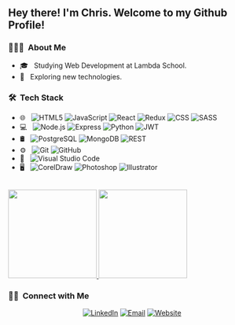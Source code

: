 <!-- <img src=""> -->

<h2> Hey there! I'm Chris. Welcome to my Github Profile!</h2>

<h3> 👨🏻‍💻 &nbsp;About Me </h3>

- 🎓 &nbsp; Studying Web Development at Lambda School.
- 🤔 &nbsp; Exploring new technologies.
  <!-- - 💼 &nbsp;  -->
  <!-- - 🌱 &nbsp;  -->
  <!-- - ✍️ &nbsp;  -->

<h3> 🛠 &nbsp;Tech Stack</h3>

- 🌐 &nbsp;
  ![HTML5](https://img.shields.io/badge/-HTML5-333333?style=plastic&logo=HTML5)
  ![JavaScript](https://img.shields.io/badge/-JavaScript-333333?style=plastic&logo=javascript)
  ![React](https://img.shields.io/badge/-React-333333?style=plastic&logo=react)
  ![Redux](https://img.shields.io/badge/-Redux-333333?style=plastic&logo=redux&logoColor=764ABC)
  ![CSS](https://img.shields.io/badge/-CSS-333333?style=plastic&logo=CSS3&logoColor=1572B6)
  ![SASS](https://img.shields.io/badge/-SASS-333333?style=plastic&logo=sass&logoColor=CC6699)
- 💻 &nbsp;
  ![Node.js](https://img.shields.io/badge/-Node.js-333333?style=plastic&logo=Node.js&logoColor=339933)
  ![Express](https://img.shields.io/badge/-Express-333333?style=plastic&logo=express)
  ![Python](https://img.shields.io/badge/-Python-333333?style=plastic&logo=python&logoColor=3776AB)
  ![JWT](https://img.shields.io/badge/-JWT-333333?style=plastic&logo=jwt&logoColor=000000)
- 🛢 &nbsp;
  ![PostgreSQL](https://img.shields.io/badge/-PostgreSQL-333333?style=plastic&logo=PostgreSQL)
  ![MongoDB](https://img.shields.io/badge/-MongoDB-333333?style=plastic&logo=mongodb)
  ![REST](https://img.shields.io/badge/-REST-333333?style=plastic&logo=rest&logoColor=3776AB)
- ⚙️ &nbsp;
  ![Git](https://img.shields.io/badge/-Git-333333?style=plastic&logo=git)
  ![GitHub](https://img.shields.io/badge/-GitHub-333333?style=plastic&logo=github)
  <!-- ![Markdown](https://img.shields.io/badge/-Markdown-333333?style=plastic&logo=markdown) -->
- 🔧 &nbsp;
  ![Visual Studio Code](https://img.shields.io/badge/-Visual%20Studio%20Code-333333?style=plastic&logo=visual-studio-code&logoColor=007ACC)
- 🖥 &nbsp;
  ![CorelDraw](https://img.shields.io/badge/-CorelDraw-333333?style=plastic&logo=coreldraw)
  ![Photoshop](https://img.shields.io/badge/-Photoshop-333333?style=plastic&logo=adobe-photoshop)
  ![Illustrator](https://img.shields.io/badge/-Illustrator-333333?style=plastic&logo=adobe-illustrator)

<br/>

<a href="https://github.com/fullstackcaveman">
  <img height="180em" src="https://github-readme-stats.vercel.app/api?username=fullstackcaveman&theme=buefy&show_icons=true" />
  <img height="180em" src="https://github-readme-stats.vercel.app/api/top-langs/?username=fullstackcaveman&theme=buefy&layout=compact" />
</a>

<br/>

<h3> 🤝🏻 &nbsp;Connect with Me </h3>

<p align="center">
<a href="https://www.linkedin.com/in/fullstackcaveman/"><img alt="LinkedIn" src="https://img.shields.io/badge/LinkedIn-fullstackcaveman-blue?style=plastic-square&logo=linkedin"></a>
<a href="mailto:chris@fullstackcaveman.com"><img alt="Email" src="https://img.shields.io/badge/Email-chris@fullstackcaveman.com-blue?style=plastic-square&logo=Minutemailer"></a>
<a href="https://www.fullstackcaveman.com/"><img alt="Website" src="https://img.shields.io/badge/Website-www.fullstackcaveman.com-blue?style=plastic-square&logo=google-chrome&logoColor=4285F4"></a>
</p>
